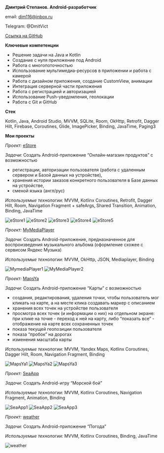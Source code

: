 **Дмитрий Степанов. Android-разработчик**    


email: dim116@inbox.ru

Telegram: @DmitVict

[Ссылка на GitHub](https://github.com/DmitriyS2)


**Ключевые компетенции**

- Решение задачи на Java и Kotlin
- Создание с нуля приложение под Android
- Работа с многопоточностью
- Использование мультимедиа-ресурсов в приложении и работа с камерой
- Работа с дизайном приложения, создание CustomView, анимации
- Интеграция серверной части приложения
- Работа с регистрацией и авторизацией
- Использование Push-уведомления, геолокации
- Работа с Git и GitHub

**Стек**

Kotlin, Java, Android Studio, MVVM, SQLite, Room, OkHttp, Retrofit, Dagger Hilt, Firebase, Coroutines, Glide, ImagePicker, Binding, JavaTime, Paging3


**Мои проекты**

*Проект:* [eStore](https://github.com/DmitriyS2/eStore_kt)

*Задачи:* Создать Android-приложение “Онлайн-магазин продуктов” с возможностью 
- регистрации, авторизации пользователя (работа с удаленным сервером и Базой данных на устройстве), 
- хранения истории заказов конкретного пользователя в Базе данных на устройстве,
- сменой языка (англ/рус)

*Используемые технологии:* MVVM, Kotlinx Coroutines, Retrofit, Dagger Hilt, Room, Navigation Fragment + safeArgs, Shared Transition, Animation, Binding, JavaTime

![eStore1](https://github.com/DmitriyS2/MyPortfolio/blob/main/eStore1.jpeg)
![eStore2](https://github.com/DmitriyS2/MyPortfolio/blob/main/eStore2.jpeg)
![eStore3](https://github.com/DmitriyS2/MyPortfolio/blob/main/eStore3.jpeg)
![eStore4](https://github.com/DmitriyS2/MyPortfolio/blob/main/eStore4.jpeg)
![eStore5](https://github.com/DmitriyS2/MyPortfolio/blob/main/eStore5.jpeg)

*Проект:* [MyMediaPlayer](https://github.com/DmitriyS2/MyMediaPlayer)

*Задачи:* Создать Android-приложение, предназначенное для воспроизведения музыкального альбома (оформление схожее с сервисом Яндекс Музыка)

*Используемые технологии:* MVVM, OkHttp, JSON, Mediaplayer, Binding

![MymediaPlayer1](https://github.com/DmitriyS2/MyPortfolio/blob/main/myMediaPlayer1.jpeg)
![MyMediaPlayer2](https://github.com/DmitriyS2/MyPortfolio/blob/main/myMediaPlayer2.jpeg)


*Проект:* [MapsYa](https://github.com/DmitriyS2/MapsYa)

*Задачи:* Создать Android-приложение “Карты” с возможностью 

- создания, редактирования, удаления точки, чтобы пользователь мог кликать на карте, а на месте клика создавать маркер с описанием
- хранения всех точек на устройстве пользователя
- просмотра всех точек (и информации о них) на отдельном экране: при клике на точке - переход к ней на карту, либо “показать все” - отображение на карте всех сохраненных точек
- показа текущей геопозиции пользователя
- показа “пробок” на дорогах
- изменения масштаба карты

*Используемые технологии:* MVVM, Yandex Maps, Kotlinx Coroutines, Dagger Hilt, Room, Navigation Fragment, Binding

![MapsYa1](https://github.com/DmitriyS2/MyPortfolio/blob/main/mapsYa1.jpeg)
![MapsYa2](https://github.com/DmitriyS2/MyPortfolio/blob/main/mapsYa2.jpeg)
![MapsYa3](https://github.com/DmitriyS2/MyPortfolio/blob/main/mapsYa3.jpeg)


*Проект:* [SeaApp](https://github.com/DmitriyS2/SeaApp)

*Задачи:* Создать Android-игру “Морской бой”

*Используемые технологии:* MVVM, Kotlinx Coroutines, Navigation Fragment, Animation, Binding

![SeaApp1](https://github.com/DmitriyS2/MyPortfolio/blob/main/seaApp1.jpeg)
![SeaApp2](https://github.com/DmitriyS2/MyPortfolio/blob/main/seaApp2.jpeg)
![SeaApp3](https://github.com/DmitriyS2/MyPortfolio/blob/main/seaApp3.jpeg)


*Проект:* [weather](https://github.com/DmitriyS2/weather)

*Задачи:* Создать Android-приложение “Погода”

*Используемые технологии:* MVVM, Kotlinx Coroutines, Binding, JavaTime

![weather](https://github.com/DmitriyS2/MyPortfolio/blob/main/weather.jpeg)


